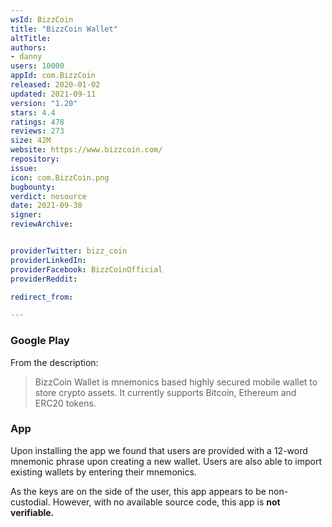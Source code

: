 ```yaml
---
wsId: BizzCoin
title: "BizzCoin Wallet"
altTitle: 
authors:
- danny
users: 10000
appId: com.BizzCoin
released: 2020-01-02
updated: 2021-09-11
version: "1.20"
stars: 4.4
ratings: 478
reviews: 273
size: 42M
website: https://www.bizzcoin.com/
repository: 
issue: 
icon: com.BizzCoin.png
bugbounty: 
verdict: nosource
date: 2021-09-30
signer: 
reviewArchive:


providerTwitter: bizz_coin
providerLinkedIn: 
providerFacebook: BizzCoinOfficial
providerReddit: 

redirect_from:

---
```



### Google Play
From the description:

> BizzCoin Wallet is mnemonics based highly secured mobile wallet to store crypto assets. It currently supports Bitcoin, Ethereum and ERC20 tokens. 

### App
Upon installing the app we found that users are provided with a 12-word mnemonic phrase upon creating a new wallet. Users are also able to import existing wallets by entering their mnemonics.

As the keys are on the side of the user, this app appears to be non-custodial. However, with no available source code, this app is **not verifiable.**
